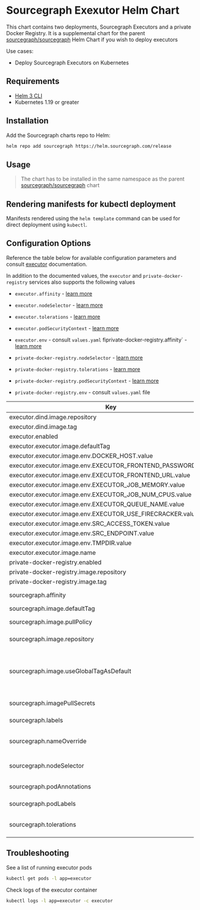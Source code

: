 <!--
  DO NOT EDIT README.md directly.
  README.md is automatically generated from README.md.gotmpl
-->

# Sourcegraph Exexutor Helm Chart

This chart contains two deployments, Sourcegraph Executors and a private Docker Registry. It is a supplemental chart for the parent [sourcegraph/sourcegraph] Helm Chart if you wish to deploy executors

Use cases:

- Deploy Sourcegraph Executors on Kubernetes

## Requirements

* [Helm 3 CLI](https://helm.sh/docs/intro/install/)
* Kubernetes 1.19 or greater

## Installation

Add the Sourcegraph charts repo to Helm:

```sh
helm repo add sourcegraph https://helm.sourcegraph.com/release
```

## Usage

> The chart has to be installed in the same namespace as the parent [sourcegraph/sourcegraph] chart

## Rendering manifests for kubectl deployment

Manifests rendered using the `helm template` command can be used for direct deployment using `kubectl`.

## Configuration Options

Reference the table below for available configuration parameters and consult [executor] documentation.

In addition to the documented values, the `executor` and `private-docker-registry` services also supports the following values

- `executor.affinity` - [learn more](https://kubernetes.io/docs/concepts/scheduling-eviction/assign-pod-node/#affinity-and-anti-affinity)
- `executor.nodeSelector` - [learn more](https://kubernetes.io/docs/concepts/scheduling-eviction/assign-pod-node/#nodeselector)
- `executor.tolerations` - [learn more](https://kubernetes.io/docs/concepts/scheduling-eviction/taint-and-toleration/)
- `executor.podSecurityContext` - [learn more](https://kubernetes.io/docs/tasks/configure-pod-container/security-context/#set-the-security-context-for-a-pod)
- `executor.env` - consult `values.yaml` fiprivate-docker-registry.affinity` - [learn more](https://kubernetes.io/docs/concepts/scheduling-eviction/assign-pod-node/#affinity-and-anti-affinity)

- `private-docker-registry.nodeSelector` - [learn more](https://kubernetes.io/docs/concepts/scheduling-eviction/assign-pod-node/#nodeselector)
- `private-docker-registry.tolerations` - [learn more](https://kubernetes.io/docs/concepts/scheduling-eviction/taint-and-toleration/)
- `private-docker-registry.podSecurityContext` - [learn more](https://kubernetes.io/docs/tasks/configure-pod-container/security-context/#set-the-security-context-for-a-pod)
- `private-docker-registry.env` - consult `values.yaml` file

| Key | Type | Default | Description |
|-----|------|---------|-------------|
| executor.dind.image.repository | string | `"index.docker.io/docker:20.10.22-dind@sha256"` |  |
| executor.dind.image.tag | string | `"03f2d563100b9776283de1e18f10a1f0b66d2fdc7918831bf8db1cda767d6b37"` |  |
| executor.enabled | bool | `true` |  |
| executor.executor.image.defaultTag | string | `"4.4.1@sha256:ec8bd27e8599694cfb24341c564b0e4e8947f863d98c4f5b1cb6e67dd8697f53"` |  |
| executor.executor.image.env.DOCKER_HOST.value | string | `"tcp://localhost:2375"` |  |
| executor.executor.image.env.EXECUTOR_FRONTEND_PASSWORD.value | string | `nil` |  |
| executor.executor.image.env.EXECUTOR_FRONTEND_URL.value | string | `nil` |  |
| executor.executor.image.env.EXECUTOR_JOB_MEMORY.value | string | `"0"` |  |
| executor.executor.image.env.EXECUTOR_JOB_NUM_CPUS.value | string | `"0"` |  |
| executor.executor.image.env.EXECUTOR_QUEUE_NAME.value | string | `nil` |  |
| executor.executor.image.env.EXECUTOR_USE_FIRECRACKER.value | string | `"false"` |  |
| executor.executor.image.env.SRC_ACCESS_TOKEN.value | string | `nil` |  |
| executor.executor.image.env.SRC_ENDPOINT.value | string | `nil` |  |
| executor.executor.image.env.TMPDIR.value | string | `"/scratch"` |  |
| executor.executor.image.name | string | `"executor"` |  |
| private-docker-registry.enabled | bool | `true` |  |
| private-docker-registry.image.repository | string | `"index.docker.io/registry:2@sha256"` |  |
| private-docker-registry.image.tag | string | `"03f2d563100b9776283de1e18f10a1f0b66d2fdc7918831bf8db1cda767d6b37"` |  |
| sourcegraph.affinity | object | `{}` | Affinity, learn more from the [Kubernetes documentation](https://kubernetes.io/docs/concepts/scheduling-eviction/assign-pod-node/#affinity-and-anti-affinity) |
| sourcegraph.image.defaultTag | string | `"{{ .Chart.AppVersion }}"` | Global docker image tag |
| sourcegraph.image.pullPolicy | string | `"IfNotPresent"` | Global docker image pull policy |
| sourcegraph.image.repository | string | `"index.docker.io/sourcegraph"` | Global docker image registry or prefix |
| sourcegraph.image.useGlobalTagAsDefault | bool | `false` | When set to true, sourcegraph.image.defaultTag is used as the default defaultTag for all services, instead of service-specific default defaultTags |
| sourcegraph.imagePullSecrets | list | `[]` | Mount named secrets containing docker credentials |
| sourcegraph.labels | object | `{}` | Add a global label to all resources |
| sourcegraph.nameOverride | string | `""` | Set a custom name for the app.kubernetes.io/name annotation |
| sourcegraph.nodeSelector | object | `{}` | NodeSelector, learn more from the [Kubernetes documentation](https://kubernetes.io/docs/concepts/configuration/assign-pod-node/#nodeselector) |
| sourcegraph.podAnnotations | object | `{}` | Add extra annotations to attach to all pods |
| sourcegraph.podLabels | object | `{}` | Add extra labels to attach to all pods |
| sourcegraph.tolerations | list | `[]` | Tolerations, learn more from the [Kubernetes documentation](https://kubernetes.io/docs/concepts/scheduling-eviction/taint-and-toleration/) |

## Troubleshooting

See a list of running executor pods

```sh
kubectl get pods -l app=executor
```

Check logs of the executor container

```sh
kubectl logs -l app=executor -c executor
```

[sourcegraph/sourcegraph]: ../sourcegraph/
[sourcegraph/sourcegraph-executor]: ./
[executor]: https://docs.sourcegraph.com/admin/executors